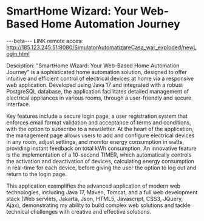 # SmartHome Wizard: Your Web-Based Home Automation Journey
---beta---
LINK remote acces: http://185.123.245.51:8080/SimulatorAutomatizareCasa_war_exploded/newLogin.html

Desciption: "SmartHome Wizard: Your Web-Based Home Automation Journey" is a sophisticated home automation solution, designed to offer intuitive and efficient control of electrical devices at home via a responsive web application. Developed using Java 17 and integrated with a robust PostgreSQL database, the application facilitates detailed management of electrical appliances in various rooms, through a user-friendly and secure interface.

Key features include a secure login page, a user registration system that enforces email format validation and acceptance of terms and conditions, with the option to subscribe to a newsletter. At the heart of the application, the management page allows users to add and configure electrical devices in any room, adjust settings, and monitor energy consumption in watts, providing instant feedback on total kWh consumption. An innovative feature is the implementation of a 10-second TIMER, which automatically controls the activation and deactivation of devices, calculating energy consumption in real-time for each device, before giving the user the option to log out and return to the login page.

This application exemplifies the advanced application of modern web technologies, including Java 17, Maven, Tomcat, and a full web development stack (Web servlets, Jakarta, Json, HTML5, Javascript, CSS3, JQuery, Ajax), demonstrating my ability to build complex web solutions and tackle technical challenges with creative and effective solutions.
